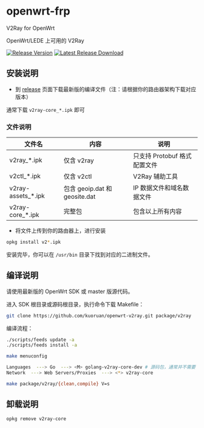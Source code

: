 # openwrt-frp

V2Ray for OpenWrt

OpenWrt/LEDE 上可用的 V2Ray

[![Release Version](https://img.shields.io/github/release/kuoruan/openwrt-v2ray.svg)](https://github.com/kuoruan/openwrt-v2ray/releases/latest) [![Latest Release Download](https://img.shields.io/github/downloads/kuoruan/openwrt-v2ray/total.svg)](https://github.com/kuoruan/openwrt-v2ray/releases/latest)

## 安装说明

- 到 [release](https://github.com/kuoruan/openwrt-v2ray/releases) 页面下载最新版的编译文件（注：请根据你的路由器架构下载对应版本）

通常下载 ```v2ray-core_*.ipk``` 即可

### 文件说明

| 文件名 | 内容 | 说明 |
| ----- | --- | --- |
| v2ray_*.ipk | 仅含 v2ray | 只支持 Protobuf 格式配置文件 |
| v2ctl_*.ipk | 仅含 v2ctl | V2Ray 辅助工具 |
| v2ray-assets_*.ipk | 包含 geoip.dat 和 geosite.dat | IP 数据文件和域名数据文件 |
| v2ray-core_*.ipk | 完整包 | 包含以上所有内容 |

- 将文件上传到你的路由器上，进行安装

```sh
opkg install v2*.ipk
```

安装完毕，你可以在 ```/usr/bin``` 目录下找到对应的二进制文件。

## 编译说明

请使用最新版的 OpenWrt SDK 或 master 版源代码。

进入 SDK 根目录或源码根目录，执行命令下载 Makefile：

```sh
git clone https://github.com/kuoruan/openwrt-v2ray.git package/v2ray
```

编译流程：

```sh
./scripts/feeds update -a
./scripts/feeds install -a

make menuconfig

Languages  ---> Go  ---> <M> golang-v2ray-core-dev # 源码包，通常并不需要
Network  ---> Web Servers/Proxies  ---> <*> v2ray-core

make package/v2ray/{clean,compile} V=s
```

## 卸载说明

```sh
opkg remove v2ray-core
```
